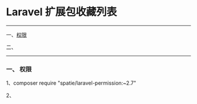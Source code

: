 # Laravel 扩展包收藏列表

------

一、[权限](#permission)

二、[]()

------

### 一、 权限

1、composer require "spatie/laravel-permission:~2.7"

2、